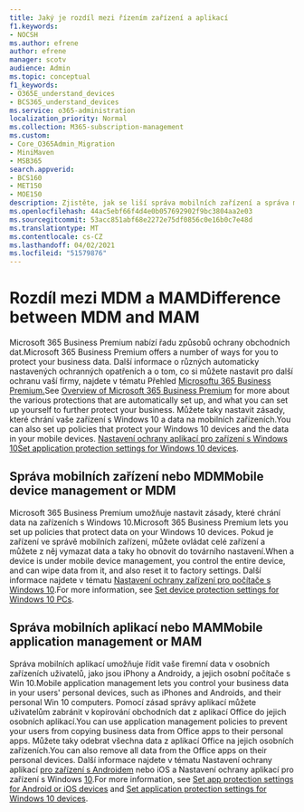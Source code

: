 ```yaml
---
title: Jaký je rozdíl mezi řízením zařízení a aplikací
f1.keywords:
- NOCSH
ms.author: efrene
author: efrene
manager: scotv
audience: Admin
ms.topic: conceptual
f1_keywords:
- O365E_understand_devices
- BCS365_understand_devices
ms.service: o365-administration
localization_priority: Normal
ms.collection: M365-subscription-management
ms.custom:
- Core_O365Admin_Migration
- MiniMaven
- MSB365
search.appverid:
- BCS160
- MET150
- MOE150
description: Zjistěte, jak se liší správa mobilních zařízení a správa mobilních aplikací nebo MDM a MAM.
ms.openlocfilehash: 44ac5ebf66f4d4e0b057692902f9bc3804aa2e03
ms.sourcegitcommit: 53acc851abf68e2272e75df0856c0e16b0c7e48d
ms.translationtype: MT
ms.contentlocale: cs-CZ
ms.lasthandoff: 04/02/2021
ms.locfileid: "51579876"
---
```

# <a name="difference-between-mdm-and-mam"></a><span data-ttu-id="a780f-103">Rozdíl mezi MDM a MAM</span><span class="sxs-lookup"><span data-stu-id="a780f-103">Difference between MDM and MAM</span></span>

<span data-ttu-id="a780f-104">Microsoft 365 Business Premium nabízí řadu způsobů ochrany obchodních dat.</span><span class="sxs-lookup"><span data-stu-id="a780f-104">Microsoft 365 Business Premium offers a number of ways for you to protect your business data.</span></span> <span data-ttu-id="a780f-105">Další informace o různých automaticky nastavených ochranných opatřeních a o tom, co si můžete nastavit pro další ochranu vaší firmy, najdete v tématu Přehled [Microsoftu 365 Business Premium.](../microsoft-365-business-overview.md)</span><span class="sxs-lookup"><span data-stu-id="a780f-105">See [Overview of Microsoft 365 Business Premium](../microsoft-365-business-overview.md) for more about the various protections that are automatically set up, and what you can set up yourself to further protect your business.</span></span> <span data-ttu-id="a780f-106">Můžete taky nastavit zásady, které chrání vaše zařízení s Windows 10 a data na mobilních zařízeních.</span><span class="sxs-lookup"><span data-stu-id="a780f-106">You can also set up policies that protect your Windows 10 devices and the data in your mobile devices.</span></span>
<span data-ttu-id="a780f-107">[Nastavení ochrany aplikací pro zařízení s Windows 10](../protection-settings-for-windows-10-devices.md)</span><span class="sxs-lookup"><span data-stu-id="a780f-107">[Set application protection settings for Windows 10 devices](../protection-settings-for-windows-10-devices.md).</span></span>

## <a name="mobile-device-management-or-mdm"></a><span data-ttu-id="a780f-108">Správa mobilních zařízení nebo MDM</span><span class="sxs-lookup"><span data-stu-id="a780f-108">Mobile device management or MDM</span></span>

<span data-ttu-id="a780f-109">Microsoft 365 Business Premium umožňuje nastavit zásady, které chrání data na zařízeních s Windows 10.</span><span class="sxs-lookup"><span data-stu-id="a780f-109">Microsoft 365 Business Premium lets you set up policies that protect data on your Windows 10 devices.</span></span> <span data-ttu-id="a780f-110">Pokud je zařízení ve správě mobilních zařízení, můžete ovládat celé zařízení a můžete z něj vymazat data a taky ho obnovit do továrního nastavení.</span><span class="sxs-lookup"><span data-stu-id="a780f-110">When a device is under mobile device management, you control the entire device, and can wipe data from it, and also reset it to factory settings.</span></span> <span data-ttu-id="a780f-111">Další informace najdete v tématu [Nastavení ochrany zařízení pro počítače s Windows 10](../protection-settings-for-windows-10-pcs.md).</span><span class="sxs-lookup"><span data-stu-id="a780f-111">For more information, see [Set device protection settings for Windows 10 PCs](../protection-settings-for-windows-10-pcs.md).</span></span>

## <a name="mobile-application-management-or-mam"></a><span data-ttu-id="a780f-112">Správa mobilních aplikací nebo MAM</span><span class="sxs-lookup"><span data-stu-id="a780f-112">Mobile application management or MAM</span></span>

<span data-ttu-id="a780f-113">Správa mobilních aplikací umožňuje řídit vaše firemní data v osobních zařízeních uživatelů, jako jsou iPhony a Androidy, a jejich osobní počítače s Win 10.</span><span class="sxs-lookup"><span data-stu-id="a780f-113">Mobile application management lets you control your business data in your users' personal devices, such as iPhones and Androids, and their personal Win 10 computers.</span></span> <span data-ttu-id="a780f-114">Pomocí zásad správy aplikací můžete uživatelům zabránit v kopírování obchodních dat z aplikací Office do jejich osobních aplikací.</span><span class="sxs-lookup"><span data-stu-id="a780f-114">You can use application management policies to prevent your users from copying business data from Office apps to their personal apps.</span></span> <span data-ttu-id="a780f-115">Můžete taky odebrat všechna data z aplikací Office na jejich osobních zařízeních.</span><span class="sxs-lookup"><span data-stu-id="a780f-115">You can also remove all data from the Office apps on their personal devices.</span></span> <span data-ttu-id="a780f-116">Další informace najdete v tématu Nastavení ochrany aplikací [pro zařízení s Androidem](../app-protection-settings-for-android-and-ios.md) nebo iOS a Nastavení ochrany aplikací pro zařízení s Windows [10](../protection-settings-for-windows-10-devices.md).</span><span class="sxs-lookup"><span data-stu-id="a780f-116">For more information, see [Set app protection settings for Android or iOS devices](../app-protection-settings-for-android-and-ios.md) and [Set application protection settings for Windows 10 devices](../protection-settings-for-windows-10-devices.md).</span></span>
